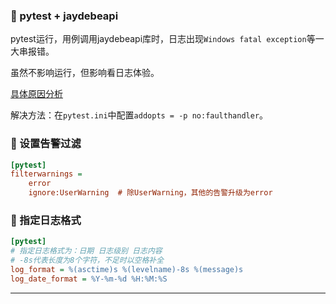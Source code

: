 ### 🚁 pytest + jaydebeapi

pytest运行，用例调用jaydebeapi库时，日志出现`Windows fatal exception`等一大串报错。

虽然不影响运行，但影响看日志体验。

[具体原因分析](https://www.cnblogs.com/melonHJY/p/14500744.html)

解决方法：在`pytest.ini`中配置`addopts = -p no:faulthandler`。

### 🚁 设置告警过滤

```ini
[pytest]
filterwarnings =
    error
    ignore:UserWarning  # 除UserWarning，其他的告警升级为error
```

### 🚁 指定日志格式

```ini
[pytest]
# 指定日志格式为：日期 日志级别 日志内容
# -8s代表长度为8个字符，不足时以空格补全 
log_format = %(asctime)s %(levelname)-8s %(message)s
log_date_format = %Y-%m-%d %H:%M:%S
```

---
